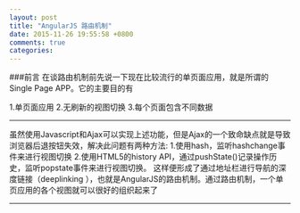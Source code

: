 ```yaml
---
layout: post
title: "AngularJS 路由机制"
date: 2015-11-26 19:55:58 +0800
comments: true
categories: 
---
```


###前言
在谈路由机制前先说一下现在比较流行的单页面应用，就是所谓的Single Page APP。它的主要目的有

1.单页面应用
2.无刷新的视图切换
3.每个页面包含不同数据

---
虽然使用Javascript和Ajax可以实现上述功能，但是Ajax的一个致命缺点就是导致浏览器后退按钮失效，解决此问题有两种方法:
1.使用hash，监听hashchange事件来进行视图切换
2.使用HTML5的history API，通过pushState()记录操作历史，监听popstate事件来进行视图切换。
这样便形成了通过地址栏进行导航的深度链接（deeplinking ），也就是AngularJS的路由机制。通过路由机制，一个单页应用的各个视图就可以很好的组织起来了

---
